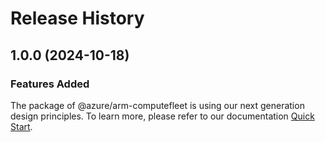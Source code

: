 # Release History
    
## 1.0.0 (2024-10-18)

### Features Added

The package of @azure/arm-computefleet is using our next generation design principles. To learn more, please refer to our documentation [Quick Start](https://aka.ms/azsdk/js/mgmt/quickstart).
